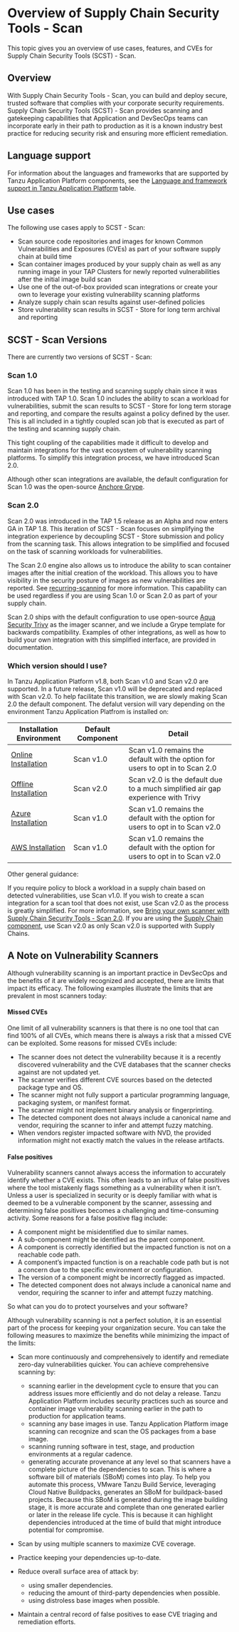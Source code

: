 # Overview of Supply Chain Security Tools - Scan

This topic gives you an overview of use cases, features, and CVEs for Supply Chain Security Tools (SCST) - Scan.

## <a id="overview"></a>Overview

With Supply Chain Security Tools - Scan, you can build and deploy 
secure, trusted software that complies with your corporate security requirements. 
Supply Chain Security Tools (SCST) - Scan provides scanning and gatekeeping capabilities 
that Application and DevSecOps teams can incorporate early in their path to 
production as it is a known industry best practice for reducing security risk 
and ensuring more efficient remediation.

## <a id="use-cases"></a>Language support

For information about the languages and frameworks that are supported by Tanzu Application Platform components, see the [Language and framework support in Tanzu Application Platform](../about-package-profiles.hbs.md#language-support) table.

## <a id="use-cases"></a>Use cases

The following use cases apply to SCST - Scan:

- Scan source code repositories and images for known Common Vulnerabilities and Exposures (CVEs) as part of your software supply chain at build time
- Scan container images produced by your supply chain as well as any running image in your TAP Clusters for newly reported vulnerabilities after the initial image build scan
- Use one of the out-of-box provided scan integrations or create your own to leverage your existing vulnerability scanning platforms
- Analyze supply chain scan results against user-defined policies
- Store vulnerability scan results in SCST - Store for long term archival and reporting

## <a id="scst-scan-feat"></a>SCST - Scan Versions

There are currently two versions of SCST - Scan:

### Scan 1.0

Scan 1.0 has been in the testing and scanning supply chain since it was introduced with TAP 1.0.  Scan 1.0 includes the ability to scan a workload for vulnerabilities, submit the scan results to SCST - Store for long term storage and reporting, and compare the results against a policy defined by the user.  This is all included in a tightly coupled scan job that is executed as part of the testing and scanning supply chain.  

This tight coupling of the capabilities made it difficult to develop and maintain integrations for the vast ecosystem of vulnerability scanning platforms.  To simplify this integration process, we have introduced Scan 2.0.

Although other scan integrations are available, the default configuration for Scan 1.0 was the open-source [Anchore Grype](https://anchore.com/opensource/).

### Scan 2.0

Scan 2.0 was introduced in the TAP 1.5 release as an Alpha and now enters GA in TAP 1.8.  This iteration of SCST - Scan focuses on simplifying the integration experience by decoupling SCST - Store submission and policy from the scanning task.  This allows integration to be simplified and focused on the task of scanning workloads for vulnerabilities. 

The Scan 2.0 engine also allows us to introduce the ability to scan container images after the initial creation of the workload.  This allows you to have visibility in the security posture of images as new vulnerabilities are reported.  See [ recurring-scanning](recurring-scanning.md) for more information.  This capability can be used regardless if you are using Scan 1.0 or Scan 2.0 as part of your supply chain.

Scan 2.0 ships with the default configuration to use open-source [Aqua Security Trivy](https://www.aquasec.com/products/trivy/) as the imager scanner, and we include a Grype template for backwards compatibility.  Examples of other integrations, as well as how to build your own integration with this simplified interface, are provided in documentation.

### Which version should I use?

In Tanzu Application Platform v1.8, both Scan v1.0 and Scan v2.0 are supported.  In a future release, Scan v1.0 will be deprecated and replaced with Scan v2.0.  To help facilitate this transition, we are slowly making Scan 2.0 the default component.  The defalut version will vary depending on the environment Tanzu Application Platfrom is installed on:

| Installation Environment | Default Component | Detail |
| --- | --- | --- |
| [Online Installation](../install-online/intro.hbs.md) | Scan v1.0 | Scan v1.0 remains the default with the option for users to opt in to Scan 2.0 |
| [Offline Installation](../install-offline/intro.hbs.md) | Scan v2.0 | Scan v2.0 is the default due to a much simplified air gap experience with Trivy |
| [Azure Installation](../install-azure/intro.hbs.md)| Scan v1.0 | Scan v1.0 remains the default with the option for users to opt in to Scan v2.0 |
| [AWS Installation](../install-aws/intro.hbs.md)| Scan v1.0 | Scan v1.0 remains the default with the option for users to opt in to Scan v2.0 |

Other general guidance:

If you require policy to block a workload in a supply chain based on detected vulnerabilities, use Scan v1.0.
If you wish to create a scan integration for a scan tool that does not exist, use Scan v2.0 as the process is greatly simplified. For more information, see [Bring your own scanner with Supply Chain Security Tools - Scan 2.0](./bring-your-own-scanner.hbs.md).
If you are using the [Supply Chain component](../supply-chain/about.hbs.md), use Scan v2.0 as only Scan v2.0 is supported with Supply Chains.

## <a id="scst-scan-note"></a>A Note on Vulnerability Scanners

Although vulnerability scanning is an important practice in DevSecOps and 
the benefits of it are widely recognized and accepted, 
there are limits that impact its efficacy. 
The following examples illustrate the limits that are prevalent in most scanners today:

#### <a id="missed-cves"></a>Missed CVEs

One limit of all vulnerability scanners is that there is 
no one tool that can find 100% of all CVEs, which means there is always a risk 
that a missed CVE can be exploited. Some reasons for missed CVEs include:

- The scanner does not detect the vulnerability because it is a recently discovered vulnerability 
and the CVE databases that the scanner checks against are not updated yet.
- The scanner verifies different CVE sources based on the detected package type and OS.
- The scanner might not fully support a particular programming language, packaging system, or
manifest format.
- The scanner might not implement binary analysis or fingerprinting.
- The detected component does not always include a canonical name and vendor, requiring the scanner
to infer and attempt fuzzy matching.
- When vendors register impacted software with NVD, the provided information might not exactly match
the values in the release artifacts.

#### <a id="false-positives"></a>False positives

Vulnerability scanners cannot always access the information to accurately identify whether a CVE exists. 
This often leads to an influx of false positives where the tool mistakenly flags something as a vulnerability when it isn’t. 
Unless a user is specialized in security or is deeply familiar with what is deemed to be a vulnerable component by the scanner, 
assessing and determining false positives becomes a challenging and time-consuming activity. Some reasons for a false positive flag include:

- A component might be misidentified due to similar names.
- A sub-component might be identified as the parent component.
- A component is correctly identified but the impacted function is not on a reachable code path.
- A component’s impacted function is on a reachable code path but is not a concern due to the specific environment or configuration.
- The version of a component might be incorrectly flagged as impacted.
- The detected component does not always include a canonical name and vendor, requiring the scanner to infer and attempt fuzzy matching.

So what can you do to protect yourselves and your software?

Although vulnerability scanning is not a perfect solution, it is an essential part 
of the process for keeping your organization secure. 
You can take the following measures to maximize the benefits while minimizing 
the impact of the limits:

- Scan more continuously and comprehensively to identify and remediate zero-day vulnerabilities quicker. You can achieve comprehensive scanning by:

    - scanning earlier in the development cycle to ensure that you can address issues more efficiently and do not delay a release. 
    Tanzu Application Platform includes security practices such as source and container image vulnerability scanning earlier in the path to production for application teams.
    - scanning any base images in use. Tanzu Application Platform image scanning can recognize and scan the OS packages from a base image.
    - scanning running software in test, stage, and production environments at a regular cadence.
    - generating accurate provenance at any level so that scanners have a complete picture of the dependencies to scan. 
    This is where a software bill of materials (SBoM) comes into play. To help you automate this process, VMware Tanzu Build Service, 
    leveraging Cloud Native Buildpacks, generates an SBoM for buildpack-based projects. 
    Because this SBoM is generated during the image building stage, it is more accurate and complete than one generated earlier or later in the release life cycle. 
    This is because it can highlight dependencies introduced at the time of build that might introduce potential for compromise.
- Scan by using multiple scanners to maximize CVE coverage.
- Practice keeping your dependencies up-to-date.
- Reduce overall surface area of attack by:
  - using smaller dependencies.
  - reducing the amount of third-party dependencies when possible.
  - using distroless base images when possible.
- Maintain a central record of false positives to ease CVE triaging and remediation efforts.
